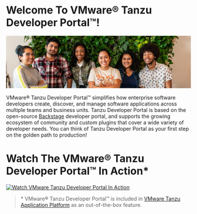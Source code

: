 # Welcome To VMware® Tanzu Developer Portal™!

![Enterprise Supported Backstage](images/developers-72DPI.jpg)

VMware® Tanzu Developer Portal™ simplifies how enterprise software developers create, discover, and manage software applications across multiple teams and business units. Tanzu Developer Portal is based on the open-source [Backstage](https://backstage.io) developer portal, and supports the growing ecosystem of community and custom plugins that cover a wide variety of developer needs. You can think of Tanzu Developer Portal as your first step on the golden path to production! 

# Watch The VMware® Tanzu Developer Portal™ In Action*

[![Watch VMware Tanzu Developer Portal In Action](https://img.youtube.com/vi/GAzKCQO8Vt0/0.jpg)](https://www.youtube.com/watch?v=GAzKCQO8Vt0)

> \* VMware® Tanzu Developer Portal™ is included in [VMware Tanzu Application Platform](https://via.vmw.com/tap) as an out-of-the-box feature.
